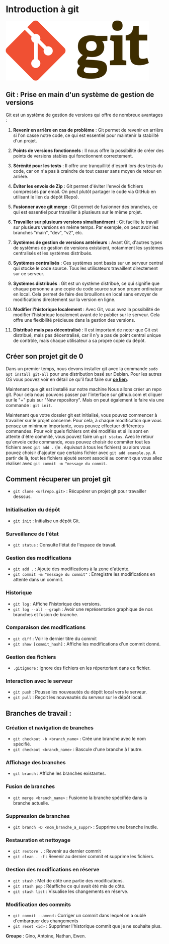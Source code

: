 # Introduction à git
![logo-git](git-logo_1.png)

## Git : Prise en main d'un système de gestion de versions

Git est un système de gestion de versions qui offre de nombreux avantages :

1. **Revenir en arrière en cas de problème** : Git permet de revenir en arrière si l'on casse notre code, ce qui est essentiel pour maintenir la stabilité d'un projet.

2. **Points de versions fonctionnels** : Il nous offre la possibilité de créer des points de versions stables qui fonctionnent correctement.

3. **Sérénité pour les tests** : Il offre une tranquillité d'esprit lors des tests du code, car on n'a pas à craindre de tout casser sans moyen de retour en arrière.

4. **Éviter les envois de Zip** : Git permet d'éviter l'envoi de fichiers compressés par email. On peut plutôt partager le code via GitHub en utilisant le lien du dépôt (Repo).

5. **Fusionner avec git merge** : Git permet de fusionner des branches, ce qui est essentiel pour travailler à plusieurs sur le même projet.

6. **Travailler sur plusieurs versions simultanément** : Git facilite le travail sur plusieurs versions en même temps. Par exemple, on peut avoir les branches "main", "dev", "v2", etc.

7. **Systèmes de gestion de versions antérieurs** : Avant Git, d'autres types de systèmes de gestion de versions existaient, notamment les systèmes centralisés et les systèmes distribués.

8. **Systèmes centralisés** : Ces systèmes sont basés sur un serveur central qui stocke le code source. Tous les utilisateurs travaillent directement sur ce serveur.

9. **Systèmes distribués** : Git est un système distribué, ce qui signifie que chaque personne a une copie du code source sur son propre ordinateur en local. Cela permet de faire des brouillons en local sans envoyer de modifications directement sur la version en ligne.

10. **Modifier l'historique localement** : Avec Git, vous avez la possibilité de modifier l'historique localement avant de le publier sur le serveur. Cela offre une flexibilité précieuse dans la gestion des versions.

11. **Distribué mais pas décentralisé** : Il est important de noter que Git est distribué, mais pas décentralisé, car il n'y a pas de point central unique de contrôle, mais chaque utilisateur a sa propre copie du dépôt.

## Créer son projet git de 0
Dans un premier temps, nous devons installer git avec la commande `sudo apt install git-all` pour une distribution basé sur Debian. Pour les autres OS vous pouvez voir en détail ce qu'il faut faire sur [__ce lien__](https://git-scm.com/book/en/v2/Getting-Started-Installing-Git).

Maintenant que git est installé sur notre machine Nous allons créer un repo git. Pour cela nous pouvons passer par l'interface sur github.com et cliquer sur le "+" puis sur "New repository". 
Mais on peut également le faire via une commande : `git init`.

Maintenant que votre dossier git est initialisé, vous pouvez commencer à travailler sur le projet concerné. Pour cela, à chaque modification que vous pensez un minimum importante, vous pouvez effectuer différentes commandes. Pour voir quels fichiers ont été modifiés et si ils sont en attente d'être commité, vous pouvez faire un `git status`. Avec le retour qu'envoie cette commande, vous pouvez choisir de commiter tout les fichiers avec `git add .` (le . équivaut à tous les fichiers) ou alors vous pouvez choisir d'ajouter que certains fichier avec `git add example.py`. A partir de là, tout les fichiers ajouté seront associé au commit que vous allez réaliser avec `git commit -m "message du commit`.


## Comment récuperer un projet git
- `git clone <urlrepo.git>` : Récupérer un projet git pour travailler desssus.

### Initialisation du dépôt
- `git init` : Initialise un dépôt Git.

### Surveillance de l'état
- `git status` : Consulte l'état de l'espace de travail.

### Gestion des modifications
- `git add .` : Ajoute des modifications à la zone d'attente.
- `git commit -m "message du commit"` : Enregistre les modifications en attente dans un commit.

### Historique
- `git log` : Affiche l'historique des versions.
- `git log --all --graph` : Avoir une représentation graphique de nos branches et fusion de branche.

### Comparaison des modifications
- `git diff` : Voir le dernier titre du commit
- `git show [commit_hash]` : Affiche les modifications d'un commit donné.

### Gestion des fichiers
- `.gitignore` : Ignore des fichiers en les répertoriant dans ce fichier.

### Interaction avec le serveur
- `git push` : Pousse les nouveautés du dépôt local vers le serveur.
- `git pull` : Reçoit les nouveautés du serveur sur le dépôt local.

## Branches de travail :

### Création et navigation de branches
- `git checkout -b <branch_name>` : Crée une branche avec le nom spécifié.
- `git checkout <branch_name>` : Bascule d'une branche à l'autre.

### Affichage des branches
- `git branch` : Affiche les branches existantes.

### Fusion de branches
- `git merge <branch_name>` : Fusionne la branche spécifiée dans la branche actuelle.

### Suppression de branches
- `git branch -D <nom_branche_a_suppr>` : Supprime une branche inutile.

### Restauration et nettoyage
- `git restore .` : Revenir au dernier commit
- `git clean . -f` : Revenir au dernier commit et supprime les fichiers.

### Gestion des modifications en réserve
- `git stash` : Met de côté une partie des modifications.
- `git stash pop` : Réaffiche ce qui avait été mis de côté.
- `git stash list` : Visualise les changements en réserve.

### Modification des commits
- `git commit --amend` : Corriger un commit dans lequel on a oublé d'embarquer des changements
- `git reset <id>` : Supprimer l'historique commit que je ne souhaite plus. 




**Groupe** : Gino, Antoine, Nathan, Ewen.